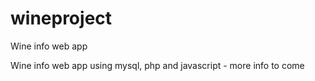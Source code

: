 # wineproject
Wine info web app

Wine info web app using mysql, php and javascript - more info to come
